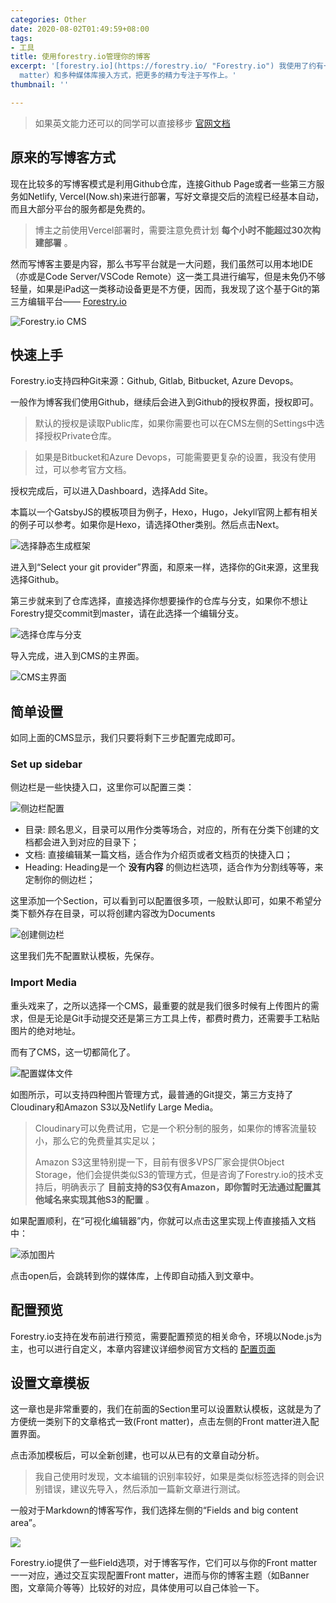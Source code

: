 ```yaml
---
categories: Other
date: 2020-08-02T01:49:59+08:00
tags:
- 工具
title: 使用forestry.io管理你的博客
excerpt: '[forestry.io](https://forestry.io/ "Forestry.io") 我使用了约有一年的时间，整体体验下来非常不错，对于书写博客这种轻量化的需求基本可以全面满足，利用模板（Front
  matter）和多种媒体库接入方式，把更多的精力专注于写作上。'
thumbnail: ''

---
```

> 如果英文能力还可以的同学可以直接移步 [官网文档](https://forestry.io/docs/welcome/)

## 原来的写博客方式

现在比较多的写博客模式是利用Github仓库，连接Github Page或者一些第三方服务如Netlify, Vercel(Now.sh)来进行部署，写好文章提交后的流程已经基本自动，而且大部分平台的服务都是免费的。

> 博主之前使用Vercel部署时，需要注意免费计划 **每个小时不能超过30次构建部署** 。

然而写博客主要是内容，那么书写平台就是一大问题，我们虽然可以用本地IDE（亦或是Code Server/VSCode Remote）这一类工具进行编写，但是未免仍不够轻量，如果是iPad这一类移动设备更是不方便，因而，我发现了这个基于Git的第三方编辑平台—— [Forestry.io](https://forestry.io)

![Forestry.io CMS](https://res.cloudinary.com/forestry-io/image/fetch/c_limit,dpr_auto,f_auto,q_80,w_1028/https://forestry.io/uploads/2018/12/draft-post-editor.png)

## 快速上手

Forestry.io支持四种Git来源：Github, Gitlab, Bitbucket, Azure Devops。

一般作为博客我们使用Github，继续后会进入到Github的授权界面，授权即可。

> 默认的授权是读取Public库，如果你需要也可以在CMS左侧的Settings中选择授权Private仓库。

> 如果是Bitbucket和Azure Devops，可能需要更复杂的设置，我没有使用过，可以参考官方文档。

授权完成后，可以进入Dashboard，选择Add Site。

本篇以一个GatsbyJS的模板项目为例子，Hexo，Hugo，Jekyll官网上都有相关的例子可以参考。如果你是Hexo，请选择Other类别。然后点击Next。

![选择静态生成框架](https://x.arcto.xyz/ACvJrn/forestry-step1.png)

进入到“Select your git provider”界面，和原来一样，选择你的Git来源，这里我选择Github。

第三步就来到了仓库选择，直接选择你想要操作的仓库与分支，如果你不想让Forestry提交commit到master，请在此选择一个编辑分支。

![选择仓库与分支](https://x.arcto.xyz/px985W/forestry-step3.png)

导入完成，进入到CMS的主界面。

![CMS主界面](https://x.arcto.xyz/mrnxZc/forestry-step4.png)

## 简单设置

如同上面的CMS显示，我们只要将剩下三步配置完成即可。

### Set up sidebar

侧边栏是一些快捷入口，这里你可以配置三类：

![侧边栏配置](https://x.arcto.xyz/DzKWqf/forestry-setting1.png)

* 目录: 顾名思义，目录可以用作分类等场合，对应的，所有在分类下创建的文档都会进入到对应的目录下；
* 文档: 直接编辑某一篇文档，适合作为介绍页或者文档页的快捷入口；
* Heading: Heading是一个 **没有内容** 的侧边栏选项，适合作为分割线等等，来定制你的侧边栏；

这里添加一个Section，可以看到可以配置很多项，一般默认即可，如果不希望分类下额外存在目录，可以将创建内容改为Documents

![创建侧边栏](https://x.arcto.xyz/KEXWaw/forestry-setting2.png)

这里我们先不配置默认模板，先保存。

### Import Media

重头戏来了，之所以选择一个CMS，最重要的就是我们很多时候有上传图片的需求，但是无论是Git手动提交还是第三方工具上传，都费时费力，还需要手工粘贴图片的绝对地址。

而有了CMS，这一切都简化了。

![](https://x.arcto.xyz/ks36HG/forestry-setting3.png "配置媒体文件")

如图所示，可以支持四种图片管理方式，最普通的Git提交，第三方支持了Cloudinary和Amazon S3以及Netlify Large Media。

> Cloudinary可以免费试用，它是一个积分制的服务，如果你的博客流量较小，那么它的免费量其实足以；
>
> Amazon S3这里特别提一下，目前有很多VPS厂家会提供Object Storage，他们会提供类似S3的管理方式，但是咨询了Forestry.io的技术支持后，明确表示了 **目前支持的S3仅有Amazon，即你暂时无法通过配置其他域名来实现其他S3的配置** 。

如果配置顺利，在“可视化编辑器”内，你就可以点击这里实现上传直接插入文档中：

![](https://x.arcto.xyz/JatvkA/forestry-setting4.png "添加图片")

点击open后，会跳转到你的媒体库，上传即自动插入到文章中。

## 配置预览

Forestry.io支持在发布前进行预览，需要配置预览的相关命令，环境以Node.js为主，也可以进行自定义，本章内容建议详细参阅官方文档的 [配置页面](https://forestry.io/docs/previews/instant-previews/)

## 设置文章模板

这一章也是非常重要的，我们在前面的Section里可以设置默认模板，这就是为了方便统一类别下的文章格式一致(Front matter)，点击左侧的Front matter进入配置界面。

点击添加模板后，可以全新创建，也可以从已有的文章自动分析。

> 我自己使用时发现，文本编辑的识别率较好，如果是类似标签选择的则会识别错误，建议先导入，然后添加一篇新文章进行测试。

一般对于Markdown的博客写作，我们选择左侧的“Fields and big content area”。

![](https://x.arcto.xyz/Z721sM/forestry-setting5.png)

Forestry.io提供了一些Field选项，对于博客写作，它们可以与你的Front matter一一对应，通过交互实现配置Front matter，进而与你的博客主题（如Banner图，文章简介等等）比较好的对应，具体使用可以自己体验一下。